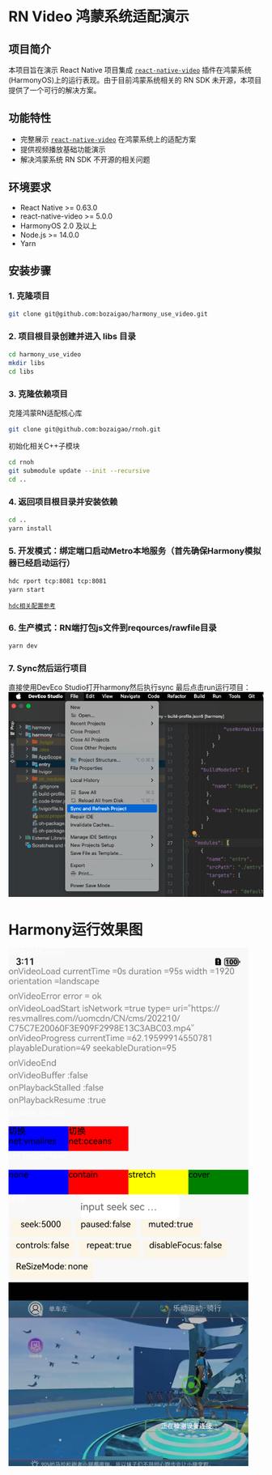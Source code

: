 # RN Video 鸿蒙系统适配演示

## 项目简介

本项目旨在演示 React Native 项目集成 [`react-native-video`](https://github.com/react-native-oh-library/react-native-video/tree/sig) 插件在鸿蒙系统(HarmonyOS)上的运行表现。由于目前鸿蒙系统相关的 RN SDK 未开源，本项目提供了一个可行的解决方案。

## 功能特性

- 完整展示 [`react-native-video`](https://github.com/react-native-oh-library/react-native-video/tree/sig) 在鸿蒙系统上的适配方案
- 提供视频播放基础功能演示
- 解决鸿蒙系统 RN SDK 不开源的相关问题

## 环境要求

- React Native >= 0.63.0
- react-native-video >= 5.0.0
- HarmonyOS 2.0 及以上
- Node.js >= 14.0.0
- Yarn

## 安装步骤

### 1. 克隆项目

```bash
git clone git@github.com:bozaigao/harmony_use_video.git
```


### 2. 项目根目录创建并进入 libs 目录

```bash  
cd harmony_use_video
mkdir libs
cd libs
```

### 3. 克隆依赖项目

克隆鸿蒙RN适配核心库
```bash
git clone git@github.com:bozaigao/rnoh.git
```

初始化相关C++子模块
```bash
cd rnoh
git submodule update --init --recursive
cd ..
```

### 4. 返回项目根目录并安装依赖

```bash
cd ..
yarn install
```

### 5. 开发模式：绑定端口启动Metro本地服务（首先确保Harmony模拟器已经启动运行）

```bash
hdc rport tcp:8081 tcp:8081
yarn start
```
[`hdc相关配置参考`](https://gitee.com/openharmony-sig/ohos_react_native/blob/0.72.5-ohos-5.0-release/docs/zh-cn/%E7%8E%AF%E5%A2%83%E6%90%AD%E5%BB%BA.md#%E5%88%9B%E5%BB%BAreact-native%E5%B7%A5%E7%A8%8B)

### 6. 生产模式：RN端打包js文件到reqources/rawfile目录

```bash
yarn dev
```

### 7. Sync然后运行项目

直接使用DevEco Studio打开harmony然后执行sync
最后点击run运行项目：
![image](./sync.png)

# Harmony运行效果图
![image](./demo.png)
